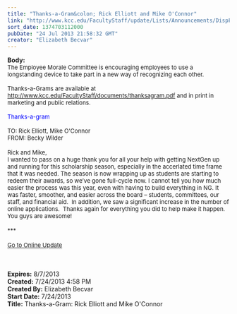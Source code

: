 ```yaml
---
title: "Thanks-a-Gram&colon; Rick Elliott and Mike O'Connor"
link: "http://www.kcc.edu/FacultyStaff/update/Lists/Announcements/DispForm.aspx?ID=1176"
sort_date: 1374703112000
pubDate: "24 Jul 2013 21:58:32 GMT"
creator: "Elizabeth Becvar"
---
```


<div><b>Body:</b> <div class="ExternalClassE0AB5FEEDFD9493DA65241E3BEF66F11">
<div><font size="2">The Employee Morale Committee is encouraging employees to use a longstanding device to take part in a new way of recognizing each other. <br /> <br />Thanks-a-Grams are available at </font><a href="/FacultyStaff/documents/thanksagram.pdf"><font size="2">http://www.kcc.edu/FacultyStaff/documents/thanksagram.pdf</font></a><font size="2"> and in print in marketing and public relations. <br /> <br /><font color="#0000ff">Thanks-a-gram</font><br /> <br />TO: Rick Elliott, Mike O'Connor<br />FROM: Becky Wilder</font></div>
<div><font size="2"></font> </div>
<div><font size="2">Rick and Mike, <br />I wanted to pass on a huge thank you for all your help with getting NextGen up and running for this scholarship season, especially in the accerlated time frame that it was needed. The season is now wrapping up as students are starting to redeem their awards, so we’ve gone full-cycle now. I cannot tell you how much easier the process was this year, even with having to build everything in NG. It was faster, smoother, and easier across the board – students, committees, our staff, and financial aid.  In addition, we saw a significant increase in the number of online applications.  Thanks again for everything you did to help make it happen. You guys are awesome!</font></div>
<div> </div>
<div><font size="2">***</font></div>
<div><font size="2"></font> </div>
<div><font size="2"><a href="/FacultyStaff/update/Pages/dailyupdate.aspx">Go to Online Update</a></font></div>
<div><font size="2"></font> </div>
<div><font size="2"> </div>
<div><br /></div></font></div></div>
<div><b>Expires:</b> 8/7/2013</div>
<div><b>Created:</b> 7/24/2013 4:58 PM</div>
<div><b>Created By:</b> Elizabeth Becvar</div>
<div><b>Start Date:</b> 7/24/2013</div>
<div><b>Title:</b> Thanks-a-Gram: Rick Elliott and Mike O&#39;Connor</div>
